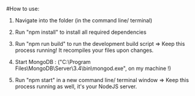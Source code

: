 #How to use:

1) Navigate into the folder (in the command line/ terminal)

2) Run "npm install" to install all required dependencies

3) Run "npm run build" to run the development build script => Keep this process running! It recompiles your files upon changes.

4) Start MongoDB : ("C:\Program Files\MongoDB\Server\3.4\bin\mongod.exe", on my machine !)

5) Run "npm start" in a new command line/ terminal window => Keep this process running as well, it's your NodeJS server. 
